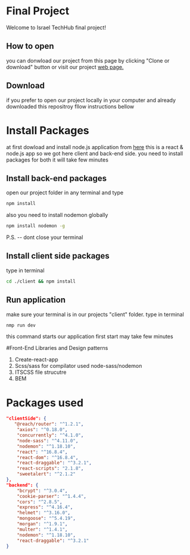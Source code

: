 # Final Project

Welcome to Israel TechHub final project!

## How to open

you can donwload our project from this page by clicking "Clone or download" button
or visit our project [web page.](www.techubproject.tk)

## Download

if you prefer to open our project locally in your computer and already downloaded this repositroy fllow instructions bellow

# Install Packages

at first dowload and install node.js application from [here](https://nodejs.org/en/)
this is a react & node.js app so we got here client and back-end side.
you need to install packages for both
it will take few minutes

## Install back-end packages

open our project folder in any terminal and type

```bash
npm install
```

also you need to install nodemon globally

```bash
npm install nodemon -g
```

P.S. -- dont close your terminal

## Install client side packages

type in terminal

```bash
cd ./client && npm install
```

## Run application

make sure your terminal is in our projects "client" folder.
type in terminal

```bash
nmp run dev
```

this command starts our application
first start may take few minutes

#Front-End Libraries and Design patterns

1) Create-react-app
2) Scss/sass
    for compilator used node-sass/nodemon
3) ITSCSS file strucutre
4) BEM

# Packages used

```JSON
"clientSide": {
   "@reach/router": "^1.2.1",
    "axios": "^0.18.0",
    "concurrently": "^4.1.0",
    "node-sass": "^4.11.0",
    "nodemon": "^1.18.10",
    "react": "^16.8.4",
    "react-dom": "^16.8.4",
    "react-draggable": "^3.2.1",
    "react-scripts": "2.1.8",
    "sweetalert": "^2.1.2"
},
"backend": {
    "bcrypt": "^3.0.4",
    "cookie-parser": "^1.4.4",
    "cors": "^2.8.5",
    "express": "^4.16.4",
    "helmet": "^3.16.0",
    "mongoose": "^5.4.19",
    "morgan": "^1.9.1",
    "multer": "^1.4.1",
    "nodemon": "^1.18.10",
    "react-draggable": "^3.2.1"
}
```
